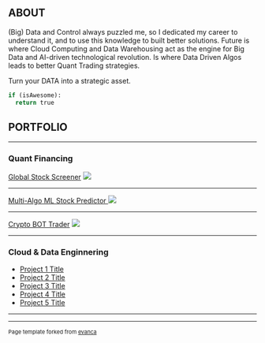 ## ABOUT
(Big) Data and Control always puzzled me, so I dedicated my career to understand it, and to use this knowledge to built better solutions. Future is where Cloud Computing and Data Warehousing act as the engine for Big Data and AI-driven technological revolution. Is where Data Driven Algos leads to better Quant Trading strategies. 

Turn your DATA into a strategic asset.

```python
if (isAwesome):
  return true
```

## PORTFOLIO

---

### Quant Financing 

[Global Stock Screener](/sample_page)
<img src="images/dummy_thumbnail.jpg?raw=true"/>

---
[Multi-Algo ML Stock Predictor ](/pdf/sample_presentation.pdf)
<img src="images/dummy_thumbnail.jpg?raw=true"/>

---
[Crypto BOT Trader](http://example.com/)
<img src="images/dummy_thumbnail.jpg?raw=true"/>

---

### Cloud & Data Enginnering

- [Project 1 Title](http://example.com/)
- [Project 2 Title](http://example.com/)
- [Project 3 Title](http://example.com/)
- [Project 4 Title](http://example.com/)
- [Project 5 Title](http://example.com/)

---




---
<p style="font-size:11px">Page template forked from <a href="https://github.com/evanca/quick-portfolio">evanca</a></p>
<!-- Remove above link if you don't want to attibute -->
